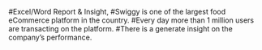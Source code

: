 #Excel/Word Report & Insight,
#Swiggy is one of the largest food eCommerce platform in the country.
#Every day more than 1 million users are transacting on the platform.
#There is a generate insight on the company’s performance.
